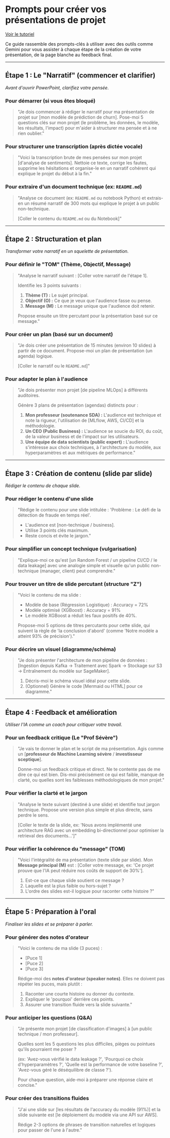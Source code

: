 # Prompts pour créer vos présentations de projet

[Voir le tutoriel](https://www.youtube.com/watch?v=YKF3nWJx8Iw&list=PLAO2ui_9t-UQiTCLs2yiQO2m9_oq-ItWQ&index=4)

Ce guide rassemble des prompts-clés à utiliser avec des outils comme Gemini pour vous assister à chaque étape de la création de votre présentation, de la page blanche au feedback final.

---

## Étape 1 : Le "Narratif" (commencer et clarifier)

*Avant d'ouvrir PowerPoint, clarifiez votre pensée.*

### Pour démarrer (si vous êtes bloqué)

> "Je dois commencer à rédiger le narratif pour ma présentation de projet sur [mon modèle de prédiction de churn]. Pose-moi 5 questions clés sur mon projet (le problème, les données, le modèle, les résultats, l'impact) pour m'aider à structurer ma pensée et à ne rien oublier."

### Pour structurer une transcription (après dictée vocale)

> "Voici la transcription brute de mes pensées sur mon projet [d'analyse de sentiments]. Nettoie ce texte, corrige les fautes, supprime les hésitations et organise-le en un narratif cohérent qui explique le projet du début à la fin."

### Pour extraire d'un document technique (ex: `README.md`)

> "Analyse ce document (ex: `README.md` ou notebook Python) et extrais-en un résumé narratif de 300 mots qui explique le projet à un public non-technique.
> 
> [Coller le contenu du `README.md` ou du Notebook]"

---

## Étape 2 : Structuration et plan

*Transformer votre narratif en un squelette de présentation.*

### Pour définir le "TOM" (Thème, Objectif, Message)

> "Analyse le narratif suivant : [Coller votre narratif de l'étape 1].
> 
> Identifie les 3 points suivants :
> 1.  **Thème (T) :** Le sujet principal.
> 2.  **Objectif (O) :** Ce que je veux que l'audience fasse ou pense.
> 3.  **Message (M) :** Le message unique que l'audience doit retenir.
> 
> Propose ensuite un titre percutant pour la présentation basé sur ce message."

### Pour créer un plan (basé sur un document)

> "Je dois créer une présentation de 15 minutes (environ 10 slides) à partir de ce document. Propose-moi un plan de présentation (un agenda) logique.
> 
> [Coller le narratif ou le `README.md`]"

### Pour adapter le plan à l'audience

> "Je dois présenter mon projet [de pipeline MLOps] à différents auditoires.
> 
> Génère 3 plans de présentation (agendas) distincts pour :
> 1.  **Mon professeur (soutenance SDA) :** L'audience est technique et note la rigueur, l'utilisation de [MLflow, AWS, CI/CD] et la méthodologie.
> 2.  **Un CEO (Public Business) :** L'audience se soucie du ROI, du coût, de la valeur business et de l'impact sur les utilisateurs.
> 3.  **Une équipe de data scientists (public expert) :** L'audience s'intéresse aux choix techniques, à l'architecture du modèle, aux hyperparamètres et aux métriques de performance."

---

## Étape 3 : Création de contenu (slide par slide)

*Rédiger le contenu de chaque slide.*

### Pour rédiger le contenu d'une slide

> "Rédige le contenu pour une slide intitulée : 'Problème : Le défi de la détection de fraude en temps réel'.
> 
> * L'audience est [non-technique / business].
> * Utilise 3 points clés maximum.
> * Reste concis et évite le jargon."

### Pour simplifier un concept technique (vulgarisation)

> "Explique-moi ce qu'est [un Random Forest / un pipeline CI/CD / le data leakage] avec une analogie simple et visuelle qu'un public non-technique (manager, client) peut comprendre."

### Pour trouver un titre de slide percutant (structure "Z")

> "Voici le contenu de ma slide :
> 
> * Modèle de base (Régression Logistique) : Accuracy = 72%
> * Modèle optimisé (XGBoost) : Accuracy = 91%
> * Le modèle XGBoost a réduit les faux positifs de 40%.
> 
> Propose-moi 5 options de titres percutants pour cette slide, qui suivent la règle de 'la conclusion d'abord' (comme 'Notre modèle a atteint 93% de précision')."

### Pour décrire un visuel (diagramme/schéma)

> "Je dois présenter l'architecture de mon pipeline de données : [Ingestion depuis Kafka -> Traitement avec Spark -> Stockage sur S3 -> Entraînement du modèle sur SageMaker].
> 
> 1.  Décris-moi le schéma visuel idéal pour cette slide.
> 2.  (Optionnel) Génère le code [Mermaid ou HTML] pour ce diagramme."

---

## Étape 4 : Feedback et amélioration

*Utiliser l'IA comme un coach pour critiquer votre travail.*

### Pour un feedback critique (Le "Prof Sévère")

> "Je vais te donner le plan et le script de ma présentation. Agis comme un [**professeur de Machine Learning sévère** / **investisseur sceptique**].
> 
> Donne-moi un feedback critique et direct. Ne te contente pas de me dire ce qui est bien. Dis-moi précisément ce qui est faible, manque de clarté, ou quelles sont les faiblesses méthodologiques de mon projet."

### Pour vérifier la clarté et le jargon

> "Analyse le texte suivant (destiné à une slide) et identifie tout jargon technique. Propose une version plus simple et plus directe, sans perdre le sens.
> 
> [Coller le texte de la slide, ex: 'Nous avons implémenté une architecture RAG avec un embedding bi-directionnel pour optimiser la retrieval des documents...']"

### Pour vérifier la cohérence du "message" (TOM)

> "Voici l'intégralité de ma présentation (texte slide par slide). Mon **Message principal (M)** est : [Coller votre message, ex: 'Ce projet prouve que l'IA peut réduire nos coûts de support de 30%'].
> 
> 1.  Est-ce que chaque slide soutient ce message ?
> 2.  Laquelle est la plus faible ou hors-sujet ?
> 3.  L'ordre des slides est-il logique pour raconter cette histoire ?"

---

## Étape 5 : Préparation à l'oral

*Finaliser les slides et se préparer à parler.*

### Pour générer des notes d'orateur

> "Voici le contenu de ma slide (3 puces) :
> 
> * [Puce 1]
> * [Puce 2]
> * [Puce 3]
> 
> Rédige-moi des **notes d'orateur (speaker notes)**. Elles ne doivent pas répéter les puces, mais plutôt :
> 1.  Raconter une courte histoire ou donner du contexte.
> 2.  Expliquer le 'pourquoi' derrière ces points.
> 3.  Assurer une transition fluide vers la slide suivante."

### Pour anticiper les questions (Q&A)

> "Je présente mon projet [de classification d'images] à [un public technique / mon professeur].
> 
> Quelles sont les 5 questions les plus difficiles, pièges ou pointues qu'ils pourraient me poser ?
> 
> (ex: 'Avez-vous vérifié le data leakage ?', 'Pourquoi ce choix d'hyperparamètres ?', 'Quelle est la performance de votre baseline ?', 'Avez-vous géré le déséquilibre de classe ?').
> 
> Pour chaque question, aide-moi à préparer une réponse claire et concise."

### Pour créer des transitions fluides

> "J'ai une slide sur [les résultats de l'accuracy du modèle (91%)] et la slide suivante est [le déploiement du modèle via une API sur AWS].
> 
> Rédige 2-3 options de phrases de transition naturelles et logiques pour passer de l'une à l'autre."